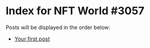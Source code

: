 # Index for NFT World #3057
Posts will be displayed in the order below:

- [Your first post](./001-first.md)

